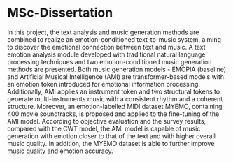 # MSc-Dissertation

In this project, the text analysis and music generation methods are combined to realize
an emotion-conditioned text-to-music system, aiming to discover the emotional connection
between text and music. A text emotion analysis module developed with traditional natural
language processing techniques and two emotion-conditioned music generation methods are
presented. Both music generation models - EMOPIA (baseline)
and Artificial Musical Intelligence (AMI) are transformer-based models with an emotion token
introduced for emotional information processing. Additionally, AMI applies an instrument
token and two structural tokens to generate multi-instruments music with a consistent
rhythm and a coherent structure. Moreover, an emotion-labelled MIDI dataset MYEMO,
containing 400 movie soundtracks, is proposed and applied to the fine-tuning of the AMI
model. According to objective evaluation and the survey results, compared with the CWT
model, the AMI model is capable of music generation with emotion closer to that of the text
and with higher overall music quality. In addition, the MYEMO dataset is able to further
improve music quality and emotion accuracy.
